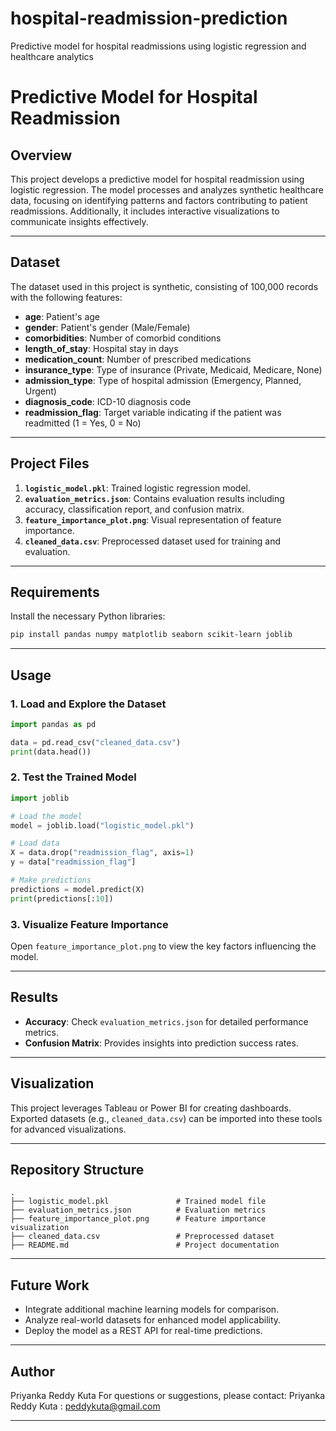# hospital-readmission-prediction 
Predictive model for hospital readmissions using logistic regression and healthcare analytics
# Predictive Model for Hospital Readmission

## Overview
This project develops a predictive model for hospital readmission using logistic regression. The model processes and analyzes synthetic healthcare data, focusing on identifying patterns and factors contributing to patient readmissions. Additionally, it includes interactive visualizations to communicate insights effectively.

---

## Dataset
The dataset used in this project is synthetic, consisting of 100,000 records with the following features:
- **age**: Patient's age
- **gender**: Patient's gender (Male/Female)
- **comorbidities**: Number of comorbid conditions
- **length_of_stay**: Hospital stay in days
- **medication_count**: Number of prescribed medications
- **insurance_type**: Type of insurance (Private, Medicaid, Medicare, None)
- **admission_type**: Type of hospital admission (Emergency, Planned, Urgent)
- **diagnosis_code**: ICD-10 diagnosis code
- **readmission_flag**: Target variable indicating if the patient was readmitted (1 = Yes, 0 = No)

---

## Project Files
1. **`logistic_model.pkl`**: Trained logistic regression model.
2. **`evaluation_metrics.json`**: Contains evaluation results including accuracy, classification report, and confusion matrix.
3. **`feature_importance_plot.png`**: Visual representation of feature importance.
4. **`cleaned_data.csv`**: Preprocessed dataset used for training and evaluation.

---

## Requirements
Install the necessary Python libraries:
```bash
pip install pandas numpy matplotlib seaborn scikit-learn joblib
```

---

## Usage

### 1. Load and Explore the Dataset
```python
import pandas as pd

data = pd.read_csv("cleaned_data.csv")
print(data.head())
```

### 2. Test the Trained Model
```python
import joblib

# Load the model
model = joblib.load("logistic_model.pkl")

# Load data
X = data.drop("readmission_flag", axis=1)
y = data["readmission_flag"]

# Make predictions
predictions = model.predict(X)
print(predictions[:10])
```

### 3. Visualize Feature Importance
Open `feature_importance_plot.png` to view the key factors influencing the model.

---

## Results
- **Accuracy**: Check `evaluation_metrics.json` for detailed performance metrics.
- **Confusion Matrix**: Provides insights into prediction success rates.

---

## Visualization
This project leverages Tableau or Power BI for creating dashboards. Exported datasets (e.g., `cleaned_data.csv`) can be imported into these tools for advanced visualizations.

---

## Repository Structure
```plaintext
.
├── logistic_model.pkl               # Trained model file
├── evaluation_metrics.json          # Evaluation metrics
├── feature_importance_plot.png      # Feature importance visualization
├── cleaned_data.csv                 # Preprocessed dataset
├── README.md                        # Project documentation
```

---

## Future Work
- Integrate additional machine learning models for comparison.
- Analyze real-world datasets for enhanced model applicability.
- Deploy the model as a REST API for real-time predictions.

---

## Author
Priyanka Reddy Kuta
For questions or suggestions, please contact:
Priyanka Reddy Kuta : peddykuta@gmail.com

---


